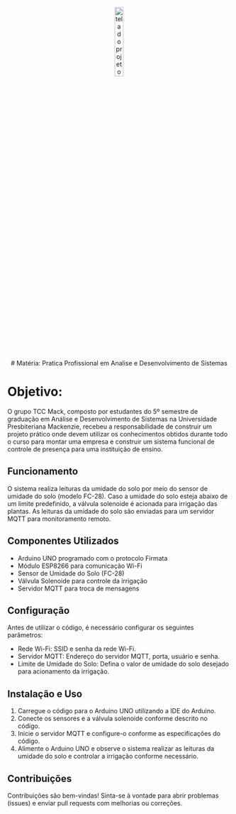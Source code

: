 <p align="center">
    <img src="img/EscolaOctógono_vertical.png" alt="tela do projeto" width="20%" />
</p>

<p align="center">
# Matéria: Pratica Profissional em Analise e Desenvolvimento de Sistemas
</p>

# Objetivo:
O grupo TCC Mack, composto por estudantes do 5º semestre de graduação em Análise e Desenvolvimento de Sistemas na Universidade Presbiteriana Mackenzie, recebeu a responsabilidade de construir um projeto prático onde devem utilizar os conhecimentos obtidos durante todo o curso para montar uma empresa e construir um sistema funcional de controle de presença para uma instituição de ensino.

## Funcionamento

O sistema realiza leituras da umidade do solo por meio do sensor de umidade do solo (modelo FC-28). Caso a umidade do solo esteja abaixo de um limite predefinido, a válvula solenoide é acionada para irrigação das plantas. As leituras da umidade do solo são enviadas para um servidor MQTT para monitoramento remoto.

## Componentes Utilizados

- Arduino UNO programado com o protocolo Firmata
- Módulo ESP8266 para comunicação Wi-Fi
- Sensor de Umidade do Solo (FC-28)
- Válvula Solenoide para controle da irrigação
- Servidor MQTT para troca de mensagens

## Configuração

Antes de utilizar o código, é necessário configurar os seguintes parâmetros:

- Rede Wi-Fi: SSID e senha da rede Wi-Fi.
- Servidor MQTT: Endereço do servidor MQTT, porta, usuário e senha.
- Limite de Umidade do Solo: Defina o valor de umidade do solo desejado para acionamento da irrigação.

## Instalação e Uso

1. Carregue o código para o Arduino UNO utilizando a IDE do Arduino.
2. Conecte os sensores e a válvula solenoide conforme descrito no código.
3. Inicie o servidor MQTT e configure-o conforme as especificações do código.
4. Alimente o Arduino UNO e observe o sistema realizar as leituras da umidade do solo e controlar a irrigação conforme necessário.

## Contribuições

Contribuições são bem-vindas! Sinta-se à vontade para abrir problemas (issues) e enviar pull requests com melhorias ou correções.


